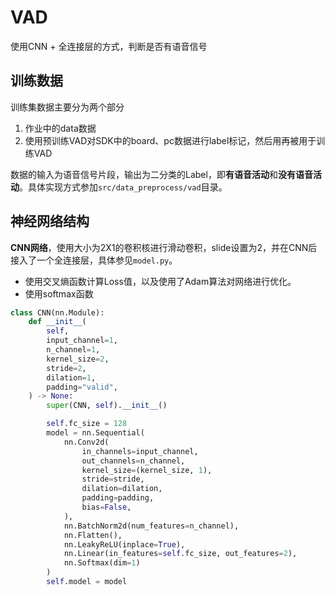 # VAD
使用CNN + 全连接层的方式，判断是否有语音信号

## 训练数据

训练集数据主要分为两个部分

1. 作业中的data数据
2. 使用预训练VAD对SDK中的board、pc数据进行label标记，然后用再被用于训练VAD


数据的输入为语音信号片段，输出为二分类的Label，即**有语音活动**和**没有语音活动**。具体实现方式参加`src/data_preprocess/vad`目录。

## 神经网络结构

**CNN网络**，使用大小为2X1的卷积核进行滑动卷积，slide设置为2，并在CNN后接入了一个全连接层，具体参见`model.py`。

- 使用交叉熵函数计算Loss值，以及使用了Adam算法对网络进行优化。
- 使用softmax函数

```python
class CNN(nn.Module):
    def __init__(
        self,
        input_channel=1,
        n_channel=1,
        kernel_size=2,
        stride=2,
        dilation=1,
        padding="valid",
    ) -> None:
        super(CNN, self).__init__()

        self.fc_size = 128
        model = nn.Sequential(
            nn.Conv2d(
                in_channels=input_channel,
                out_channels=n_channel,
                kernel_size=(kernel_size, 1),
                stride=stride,
                dilation=dilation,
                padding=padding,
                bias=False,
            ),
            nn.BatchNorm2d(num_features=n_channel),
            nn.Flatten(),
            nn.LeakyReLU(inplace=True),
            nn.Linear(in_features=self.fc_size, out_features=2),
            nn.Softmax(dim=1)
        )
        self.model = model
```
